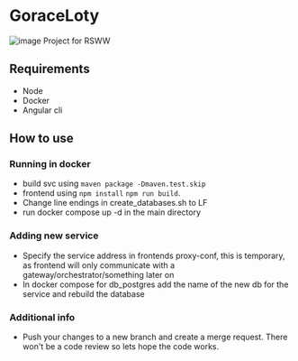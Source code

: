 # GoraceLoty
![image](https://github.com/MDG369/GoraceLoty/assets/73025866/f5d571ed-fa5f-4092-93aa-97da0457f03e)
Project for RSWW

## Requirements
- Node
- Docker
- Angular cli

## How to use
### Running in docker
- build svc using ```maven package -Dmaven.test.skip```
- frontend using ```npm install``` ```npm run build```.
- Change line endings in create_databases.sh to LF
- run docker compose up -d in the main directory
### Adding new service
- Specify the service address in frontends proxy-conf, this is temporary, as frontend will only communicate with a gateway/orchestrator/something later on
- In docker compose for db_postgres add the name of the new db for the service and rebuild the database
### Additional info
- Push your changes to a new branch and create a merge request. There won't be a code review so lets hope the code works. 

